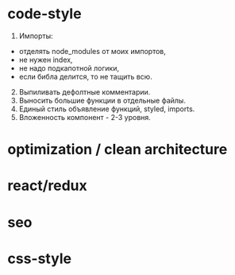 # code-style
1. Импорты:
- отделять node_modules от моих импортов,
- не нужен index,
- не надо подкапотной логики,
- если библа делится, то не тащить всю.
2. Выпиливать дефолтные комментарии.
3. Выносить большие функции в отдельные файлы.
4. Единый стиль объявление функций, styled, imports.
5. Вложенность компонент - 2-3 уровня.
# optimization / clean architecture

# react/redux

# seo

# css-style
